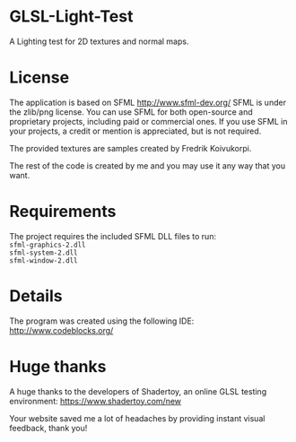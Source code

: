 # GLSL-Light-Test
A Lighting test for 2D textures and normal maps.

# License
The application is based on SFML http://www.sfml-dev.org/
SFML is under the zlib/png license. You can use SFML for both open-source and proprietary projects, including paid or commercial ones. If you use SFML in your projects, a credit or mention is appreciated, but is not required.

The provided textures are samples created by Fredrik Koivukorpi.

The rest of the code is created by me and you may use it any way that you want.

# Requirements
The project requires the included SFML DLL files to run: <br>
`sfml-graphics-2.dll`<br>
`sfml-system-2.dll`<br>
`sfml-window-2.dll`


# Details
The program was created using the following IDE:
http://www.codeblocks.org/

# Huge thanks
A huge thanks to the developers of Shadertoy, an online GLSL testing environment:
https://www.shadertoy.com/new

Your website saved me a lot of headaches by providing instant visual feedback, thank you!
